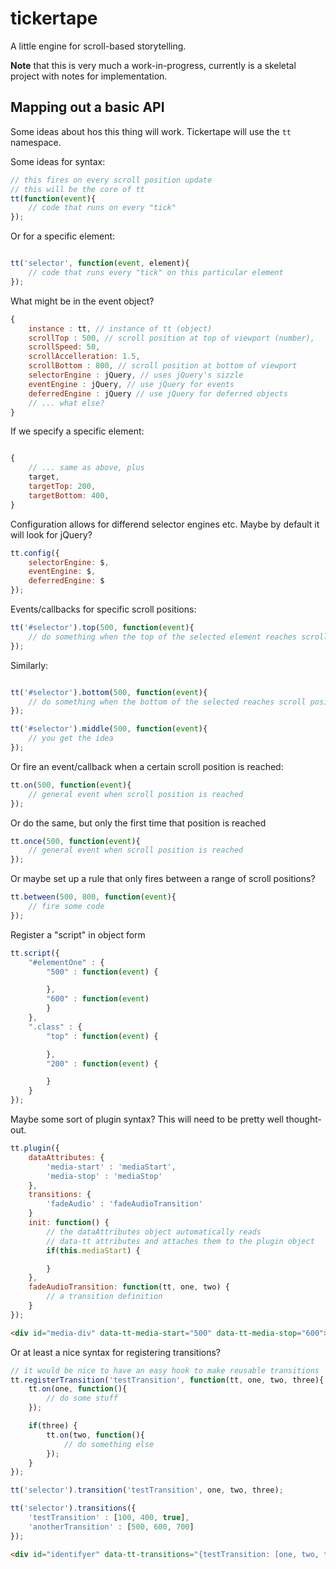 tickertape
===========

A little engine for scroll-based storytelling.

**Note** that this is very much a work-in-progress, currently is a skeletal project with notes for implementation. 

Mapping out a basic API
------------------------

Some ideas about hos this thing will work. Tickertape will use the `tt` namespace.

Some ideas for syntax:


```js
// this fires on every scroll position update
// this will be the core of tt
tt(function(event){
	// code that runs on every "tick"
});

```

Or for a specific element:

```js

tt('selector', function(event, element){
	// code that runs every "tick" on this particular element
});

```

What might be in the event object?

```js
{
	instance : tt, // instance of tt (object)
	scrollTop : 500, // scroll position at top of viewport (number),
	scrollSpeed: 50,
	scrollAccelleration: 1.5,
	scrollBottom : 800, // scroll position at bottom of viewport
	selectorEngine : jQuery, // uses jQuery's sizzle
	eventEngine : jQuery, // use jQuery for events
	deferredEngine : jQuery // use jQuery for deferred objects
	// ... what else?
}
```

If we specify a specific element:

```js

{
	// ... same as above, plus
	target,
	targetTop: 200,
	targetBottom: 400,
}
```

Configuration allows for differend selector engines etc. Maybe by default it will look for jQuery?

```js
tt.config({
	selectorEngine: $,
	eventEngine: $,
	deferredEngine: $
});

```


Events/callbacks for specific scroll positions:

```js
tt('#selector').top(500, function(event){
	// do something when the top of the selected element reaches scroll position 500
});

```

Similarly:

```js

tt('#selector').bottom(500, function(event){
	// do something when the bottom of the selected reaches scroll position 500
});

tt('#selector').middle(500, function(event){
	// you get the idea
});

```

Or fire an event/callback when a certain scroll position is reached:

```js
tt.on(500, function(event){
	// general event when scroll position is reached
});

```

Or do the same, but only the first time that position is reached

```js
tt.once(500, function(event){
	// general event when scroll position is reached
});
```


Or maybe set up a rule that only fires between a range of scroll positions?

```js
tt.between(500, 800, function(event){
	// fire some code
});

```


Register a "script" in object form

```js
tt.script({
	"#elementOne" : {
		"500" : function(event) {

		},
		"600" : function(event)
		}
	},
	".class" : {
		"top" : function(event) {

		},
		"200" : function(event) {

		}
	}
});

```

Maybe some sort of plugin syntax? This will need to be pretty well thought-out. 

```js
tt.plugin({
	dataAttributes: {
		'media-start' : 'mediaStart',
		'media-stop' : 'mediaStop'
	},
	transitions: {
		'fadeAudio' : 'fadeAudioTransition'
	}
	init: function() {
		// the dataAttributes object automatically reads 
		// data-tt attributes and attaches them to the plugin object
		if(this.mediaStart) {

		}
	},
	fadeAudioTransition: function(tt, one, two) {
		// a transition definition
	}
});

```

```html
<div id="media-div" data-tt-media-start="500" data-tt-media-stop="600"></div>

```

Or at least a nice syntax for registering transitions?

```js
// it would be nice to have an easy hook to make reusable transitions
tt.registerTransition('testTransition', function(tt, one, two, three){
	tt.on(one, function(){
		// do some stuff
	});

	if(three) {
		tt.on(two, function(){
			// do something else
		});
	}
});

tt('selector').transition('testTransition', one, two, three);

tt('selector').transitions({
	'testTransition' : [100, 400, true],
	'anotherTransition' : [500, 600, 700]
});

```

```html
<div id="identifyer" data-tt-transitions="{testTransition: [one, two, three]}"></div>

```
